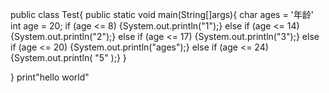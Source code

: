 
public class Test{
	public static void main(String[]args){
		char ages = '年龄'
		int age = 20;
if (age <= 8)
{System.out.println("1");}
else if (age <= 14)
{System.out.println("2");}
else if (age <= 17)
{System.out.println("3");}
else if (age <= 20)
{System.out.println("ages");}
else if (age <= 24)
{System.out.println( "5" );}
	}
	
}
print"hello world"
